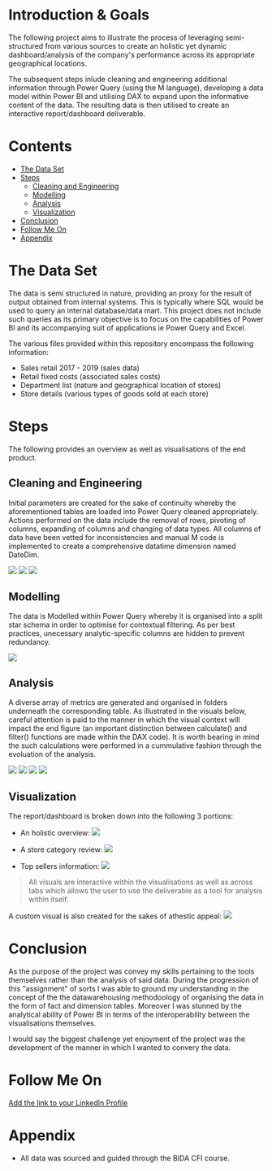 # Introduction & Goals
The following project aims to illustrate the process of leveraging semi-structured from various sources to create an holistic yet dynamic dashboard/analysis of the company's performance across its appropriate geographical locations. 

The subsequent steps inlude cleaning and engineering additional information through Power Query (using the M language), developing a data model within Power BI and utilising DAX to expand upon the informative content of the data. The resulting data is then utilised to create an interactive report/dashboard deliverable. 

# Contents

- [The Data Set](#the-data-set)
- [Steps](#steps)
  - [Cleaning and Engineering](#cleaning-and-engineering)
  - [Modelling](#modelling)
  - [Analysis](#analysis)
  - [Visualization](#visualization)
- [Conclusion](#conclusion)
- [Follow Me On](#follow-me-on)
- [Appendix](#appendix)

# The Data Set
The data is semi structured in nature, providing an proxy for the result of output obtained from internal systems. This is typically where SQL would be used to query an internal database/data mart. This project does not include such queries as its primary objective is to focus on the capabilities of Power BI and its accompanying suit of applications ie Power Query and Excel.

The various files provided within this repository encompass the following information: 
- Sales retail 2017 - 2019 (sales data)
- Retail fixed costs (associated sales costs)
- Department list (nature and geographical location of stores)
- Store details (various types of goods sold at each store)

# Steps
The following provides an overview as well as visualisations of the end product.

## Cleaning and Engineering
Initial parameters are created for the sake of continuity whereby the aforementioned tables are loaded into Power Query cleaned appropriately. Actions performed on the data include the removal of rows, pivoting of columns, expanding of columns and changing of data types. All columns of data have been vetted for inconsistencies and manual M code is implemented to create a comprehensive datatime dimension named DateDim. 

![](/Images/SalesFactTable1.png)
![](/Images/SalesFactTable2.png)
![](/Images/DateDim.png)

## Modelling
The data is Modelled within Power Query whereby it is organised into a split star schema in order to optimise for contextual filtering. As per best practices, unecessary analytic-specific columns are hidden to prevent redundancy. 

![](/Images/DataModel.png)

## Analysis
A diverse array of metrics are generated and organised in folders underneath the corresponding table. As illustrated in the visuals below, careful attention is paid to the manner in which the visual context will impact the end figure (an important distinction between calculate() and filter() functions are made within the DAX code). It is worth bearing in mind the such calculations were performed in a cummulative fashion through the evoluation of the analysis. 

![](Images/Analysis1.png)
![](Images/Analysis2.png)
![](Images/Analysis3.png)
![](Images/Analysis4.png)

## Visualization
The report/dashboard is broken down into the following 3 portions: 
- An holistic overview: 
![](/Images/Visual1.png)

- A store category review: 
![](/Images/Visual2.png)

- Top sellers information: 
![](/Images/Visual3.png)

> All visuals are interactive within the visualisations as well as across tabs which allows the user to use the deliverable as a tool for analysis within itself. 

A custom visual is also created for the sakes of athestic appeal: 
![](/Images/Visual5.png)

# Conclusion
As the purpose of the project was convey my skills pertaining to the tools themselves rather than the analysis of said data. During the progression of this "assignment" of sorts I was able to ground my understanding in the concept of the the datawarehousing methodoology of organising the data in the form of fact and dimension tables. Moreover I was stunned by the analytical ability of Power BI in terms of the interoperability between the visualisations themselves. 

I would say the biggest challenge yet enjoyment of the project was the development of the manner in which I wanted to convery the data. 

# Follow Me On
[Add the link to your LinkedIn Profile](https://www.linkedin.com/in/jeremie-verdoodt-7832a4166)

# Appendix
- All data was sourced and guided through the BIDA CFI course. 
